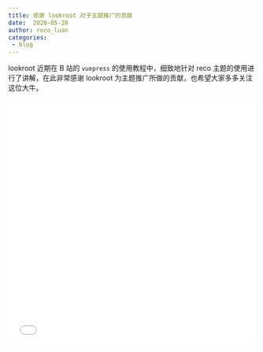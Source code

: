 ```yaml
---
title: 感谢 lookroot 对于主题推广的贡献
date:  2020-05-28
author: reco_luan
categories:
 - blog
---
```


lookroot 近期在 B 站的 `vuepress` 的使用教程中，细致地针对 reco 主题的使用进行了讲解，在此非常感谢 lookroot 为主题推广所做的贡献，也希望大家多多关注这位大牛。

<iframe src="//player.bilibili.com/player.html?aid=583145008&cid=191619036&page=1&danmaku=0" allowfullscreen="allowfullscreen" width="100%" height="500" scrolling="no" frameborder="0" sandbox="allow-top-navigation allow-same-origin allow-forms allow-scripts"></iframe>